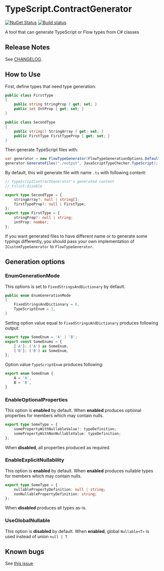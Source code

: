 # TypeScript.ContractGenerator

[![NuGet Status](https://img.shields.io/nuget/v/SkbKontur.TypeScript.ContractGenerator.svg)](https://www.nuget.org/packages/SkbKontur.TypeScript.ContractGenerator/)
[![Build status](https://ci.appveyor.com/api/projects/status/1x5x9gw0a7h12g38/branch/master?svg=true)](https://ci.appveyor.com/project/skbkontur/typescript-contractgenerator/branch/master)

A tool that can generate TypeScript or Flow types from C# classes

## Release Notes

See [CHANGELOG](CHANGELOG.md).

## How to Use

First, define types that need type generation:

```csharp
public class FirstType
{
    public string StringProp { get; set; }
    public int IntProp { get; set; }
}

public class SecondType
{
    public string[] StringArray { get; set; }
    public FirstType FirstTypeProp { get; set; }
}
```

Then generate TypeScript files with:

```csharp
var generator = new FlowTypeGenerator(FlowTypeGenerationOptions.Default, CustomTypeGenerator.Null, new RootTypesProvider(typeof(SecondType)));
generator.GenerateFiles("./output", JavaScriptTypeChecker.TypeScript);
```

By default, this will generate file with name `.ts` with following content:

```ts
// TypeScriptContractGenerator's generated content
// tslint:disable

export type SecondType = {
    stringArray?: null | string[];
    firstTypeProp?: null | FirstType;
};
export type FirstType = {
    stringProp?: null | string;
    intProp: number;
};
```

If you want generated files to have different name or to generate some typings differently, you should pass your own implementation of `ICustomTypeGenerator` to `FlowTypeGenerator`.

## Generation options

### EnumGenerationMode

This options is set to `FixedStringsAndDictionary` by default.

```csharp
public enum EnumGenerationMode
{
    FixedStringsAndDictionary = 0,
    TypeScriptEnum = 1,
}
```

Setting option value equal to `FixedStringsAndDictionary` produces following output:

```ts
export type SomeEnum = 'A' | 'B';
export const SomeEnums = {
    ['A']: ('A') as SomeEnum,
    ['B']: ('B') as SomeEnum,
};
```

Option value `TypeScriptEnum` produces following:

```ts
export enum SomeEnum {
    A = 'A',
    B = 'B',
}
```

### EnableOptionalProperties

This option is **enabled** by default. When **enabled** produces optional properties for members which may contain nulls.

```ts
export type SomeType = {
    somePropertyWithNullableValue?: typeDefinition;
    somePropertyWithNonNullableValue: typeDefinition;
};

```
When **disabled**, all properties produced as required.

### EnableExplicitNullability

This option is **enabled** by default. When **enabled** produces nullable types for members which may contain nulls.

```ts
export type SomeType = {
    nullablePropertyDefinition: null | string;
    nonNullablePropertyDefinition: string;
};
```

When **disabled** produces all types as-is.

### UseGlobalNullable

This option is **disabled** by default. When **enabled**, global `Nullable<T>` is used instead of union `null | T`

## Known bugs

See [this issue](https://github.com/skbkontur/TypeScript.ContractGenerator/issues/1)
